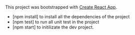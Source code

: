 This project was bootstrapped with [Create React App](https://github.com/facebookincubator/create-react-app).

- [npm install] to install all the dependencies of the project
- [npm test] to run all unit test in the project
- [npm start] to initilizate the dev project.


